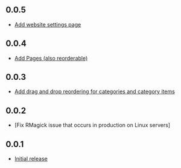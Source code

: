 0.0.5
-----
* [Add website settings
page](https://github.com/benwoodward/simple_showcase_admin/commit/f3b36b0474cfbeb42e905292e19146325a567b60)

0.0.4
-----
* [Add Pages (also reorderable)](https://github.com/benwoodward/simple_showcase_admin/commit/a0ccfb96eae1e73dd51d6445b747ca02da3f42bc)

0.0.3
-----
* [Add drag and drop reordering for categories and category items](https://github.com/benwoodward/simple_showcase_admin/commit/754a020186d233839d151c27609c3460d4d95897)

0.0.2
-----
* [Fix RMagick issue that occurs in production on Linux servers]

0.0.1
-----
* [Initial
release](https://github.com/benwoodward/simple_showcase_admin/commit/bc1b40488f8475d55694f91b210087a216eec259)
